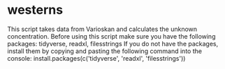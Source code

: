 # westerns
This script takes data from Varioskan and calculates the unknown concentration.
Before using this script make sure you have the following packages: tidyverse, readxl, filesstrings
If you do not have the packages, install them by copying and pasting the following command into the console:
install.packages(c('tidyverse', 'readxl', 'filesstrings'))
